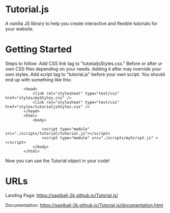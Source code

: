 # Tutorial.js

A vanilla JS library to help you create interactive and flexible tutorials for your website.

# Getting Started
Steps to follow:
Add CSS link tag to "tutotialjsStyles.css." Before or after ur own CSS files depending on your needs. Adding it after may override your own styles.
Add script tag to "tutorial.js" before your own script. You should end up with something like this:

<!DOCTYPE html>
            <head>
                <link rel="stylesheet" type="text/css" href="styles/myStyles.css" />
                <link rel="stylesheet" type="text/css" href="styles/tutorialjsStyles.css" />
            </head>
            <html>
                <body>
                
                    <script type="module" src="./scripts/tutorial/tutorial.js"></script>
                    <script type="module" src="./scripts/myScript.js" ></script>
                </body>
            </html>
            

Now you can use the Tutorial object in your code!

# URLs
Landing Page: https://saqibali-2k.github.io/Tutorial.js/

Documentation: https://saqibali-2k.github.io/Tutorial.js/documentation.html
